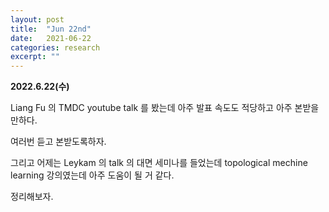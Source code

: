 ```yaml
---
layout: post
title:  "Jun 22nd"
date:   2021-06-22
categories: research
excerpt: ""
---
```


**2022.6.22(수)**


Liang Fu 의 TMDC youtube talk 를 봤는데 아주 발표 속도도 적당하고 아주 본받을만하다. 

여러번 듣고 본받도록하자.


그리고 어제는 Leykam 의 talk 의 대면 세미나를 들었는데 topological mechine learning 강의였는데 아주 도움이 될 거 같다. 

정리해보자. 


